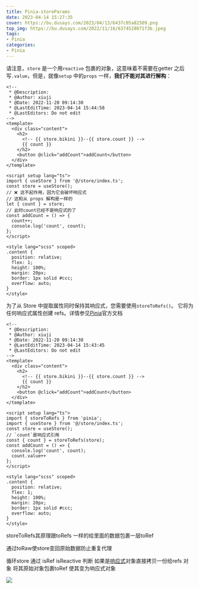 ```yaml
---
title: Pinia-storeParams
date: 2023-04-14 15:27:35
cover: https://bu.dusays.com/2023/04/13/6437c05a82509.png
top_img: https://bu.dusays.com/2022/11/16/6374528071f3b.jpeg
tags:
- Pinia
categories:
- Pinia
---
```


请注意，`store` 是一个用`reactive` 包裹的对象，这意味着不需要在getter 之后写`.value`，但是，就像`setup` 中的`props` 一样，**我们不能对其进行解构**：

```vue
<!--
 * @Description: 
 * @Author: xiuji
 * @Date: 2022-11-20 09:14:30
 * @LastEditTime: 2023-04-14 15:44:58
 * @LastEditors: Do not edit
-->
<template>
  <div class="content">
    <h2>
      <!-- {{ store.bikini }}--{{ store.count }} -->
      {{ count }}
    </h2>
    <button @click="addCount">addCount</button>
  </div>
</template>

<script setup lang="ts">
import { useStore } from '@/store/index.ts';
const store = useStore();
// ❌ 这不起作用，因为它会破坏响应式
// 这和从 props 解构是一样的
let { count } = store;
// 此时count已经不是响应式的了
const addCount = () => {
  count++;
  console.log('count', count);
};
</script>

<style lang="scss" scoped>
.content {
  position: relative;
  flex: 1;
  height: 100%;
  margin: 20px;
  border: 1px solid #ccc;
  overflow: auto;
}
</style>
```

为了从 Store 中提取属性同时保持其响应式，您需要使用`storeToRefs()`。 它将为任何响应式属性创建 refs。详情参见[Pinia](https://pinia.web3doc.top/core-concepts/#%E4%BD%BF%E7%94%A8-store)官方文档

```vue
<!--
 * @Description: 
 * @Author: xiuji
 * @Date: 2022-11-20 09:14:30
 * @LastEditTime: 2023-04-14 15:43:45
 * @LastEditors: Do not edit
-->
<template>
  <div class="content">
    <h2>
      <!-- {{ store.bikini }}--{{ store.count }} -->
      {{ count }}
    </h2>
    <button @click="addCount">addCount</button>
  </div>
</template>

<script setup lang="ts">
import { storeToRefs } from 'pinia';
import { useStore } from '@/store/index.ts';
const store = useStore();
// `count`是响应式引用
const { count } = storeToRefs(store);
const addCount = () => {
  console.log('count', count);
  count.value++
};
</script>

<style lang="scss" scoped>
.content {
  position: relative;
  flex: 1;
  height: 100%;
  margin: 20px;
  border: 1px solid #ccc;
  overflow: auto;
}
</style>
```

storeToRefs其原理跟toRefs 一样的给里面的数据包裹一层toRef

通过toRaw使store变回原始数据防止重复代理

循环store 通过 isRef isReactive 判断 如果是[响应式](https://so.csdn.net/so/search?q=响应式&spm=1001.2101.3001.7020)对象直接拷贝一份给refs 对象 将其原始对象包裹toRef 使其变为响应式对象 

![](https://bu.dusays.com/2023/04/14/643905ee2d946.png)
